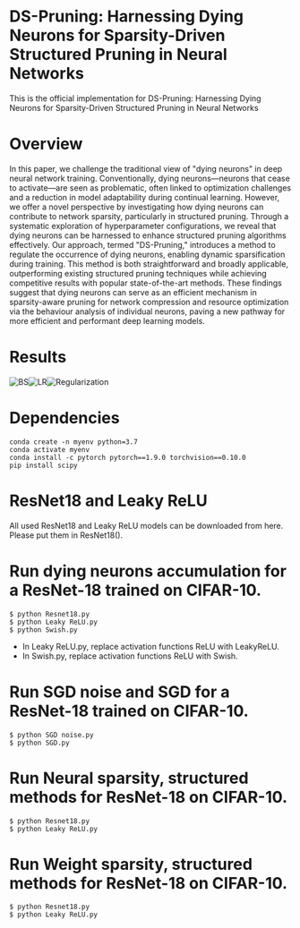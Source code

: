# DS-Pruning: Harnessing Dying Neurons for Sparsity-Driven Structured Pruning in Neural Networks
This is the official implementation for DS-Pruning: Harnessing Dying Neurons for Sparsity-Driven Structured Pruning in Neural Networks

# Overview
In this paper, we challenge the traditional view of "dying neurons" in deep neural network training. Conventionally, dying neurons—neurons that cease to activate—are seen as problematic, often linked to optimization challenges and a reduction in model adaptability during continual learning. However, we offer a novel perspective by investigating how dying neurons can contribute to network sparsity, particularly in structured pruning. Through a systematic exploration of hyperparameter configurations, we reveal that dying neurons can be harnessed to enhance structured pruning algorithms effectively. Our approach, termed "DS-Pruning," introduces a method to regulate the occurrence of dying neurons, enabling dynamic sparsification during training. This method is both straightforward and broadly applicable, outperforming existing structured pruning techniques while achieving competitive results with popular state-of-the-art methods. These findings suggest that dying neurons can serve as an efficient mechanism in sparsity-aware pruning for network compression and resource optimization via the behaviour analysis of individual neurons, paving a new pathway for more efficient and performant deep learning models.

# Results

![BS](https://github.com/wangbst/ExplainableP/assets/97005040/ed999e78-f198-42fb-a556-6f308ac0a163)![LR](https://github.com/wangbst/ExplainableP/assets/97005040/ac4abc77-595f-4d42-9a1f-4e81b2bb2432)![Regularization](https://github.com/wangbst/ExplainableP/assets/97005040/2c054748-7efc-434c-b321-90650f35ded3) 

# Dependencies
```shell
conda create -n myenv python=3.7
conda activate myenv
conda install -c pytorch pytorch==1.9.0 torchvision==0.10.0
pip install scipy
```

# ResNet18 and Leaky ReLU
All used ResNet18 and Leaky ReLU models can be downloaded from here. Please put them in ResNet18().

# Run dying neurons accumulation for a ResNet-18 trained on CIFAR-10.
 ```shell
$ python Resnet18.py
$ python Leaky ReLU.py
$ python Swish.py
```
- In Leaky ReLU.py, replace activation functions ReLU with LeakyReLU.
- In Swish.py, replace activation functions ReLU with Swish.

# Run SGD noise and SGD for a ResNet-18 trained on CIFAR-10.
 ```shell
$ python SGD noise.py
$ python SGD.py
```

# Run Neural sparsity, structured methods for ResNet-18 on CIFAR-10.
 ```shell
$ python Resnet18.py
$ python Leaky ReLU.py
```

 # Run Weight sparsity, structured methods for ResNet-18 on CIFAR-10.
 ```shell
$ python Resnet18.py
$ python Leaky ReLU.py
```

